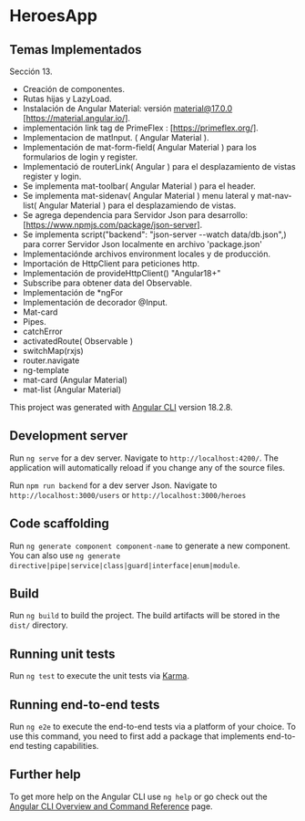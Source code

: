 # HeroesApp

## Temas Implementados

Sección 13.

- Creación de componentes.
- Rutas hijas y LazyLoad.
- Instalación de Angular Material: versión material@17.0.0 [https://material.angular.io/].
- implementación link tag de PrimeFlex : [https://primeflex.org/].
- Implementacion de matInput. ( Angular Material ).
- Implementación de mat-form-field( Angular Material ) para los formularios de login y register.
- Implementació de routerLink( Angular ) para el desplazamiento de vistas register y login.
- Se implementa mat-toolbar( Angular Material ) para el header.
- Se implementa mat-sidenav( Angular Material ) menu lateral y mat-nav-list( Angular Material ) para el desplazamiendo de vistas.
- Se agrega dependencia para Servidor Json para desarrollo: [https://www.npmjs.com/package/json-server].
- Se implementa script("backend": "json-server --watch data/db.json",) para correr Servidor Json localmente en archivo 'package.json'
- Implementaciónde archivos environment locales y de producción.
- Importación de HttpClient para peticiones http.
- Implementación de provideHttpClient() "Angular18+"
- Subscribe para obtener data del Observable.
- Implementación de *ngFor
- Implementación de decorador @Input.
- Mat-card
- Pipes.
- catchError
- activatedRoute( Observable )
- switchMap(rxjs)
- router.navigate
- ng-template
- mat-card (Angular Material)
- mat-list (Angular Material)

This project was generated with [Angular CLI](https://github.com/angular/angular-cli) version 18.2.8.

## Development server

Run `ng serve` for a dev server. Navigate to `http://localhost:4200/`. The application will automatically reload if you change any of the source files.

Run `npm run backend` for a dev server Json. Navigate to `http://localhost:3000/users` or `http://localhost:3000/heroes`

## Code scaffolding

Run `ng generate component component-name` to generate a new component. You can also use `ng generate directive|pipe|service|class|guard|interface|enum|module`.

## Build

Run `ng build` to build the project. The build artifacts will be stored in the `dist/` directory.

## Running unit tests

Run `ng test` to execute the unit tests via [Karma](https://karma-runner.github.io).

## Running end-to-end tests

Run `ng e2e` to execute the end-to-end tests via a platform of your choice. To use this command, you need to first add a package that implements end-to-end testing capabilities.

## Further help

To get more help on the Angular CLI use `ng help` or go check out the [Angular CLI Overview and Command Reference](https://angular.dev/tools/cli) page.
